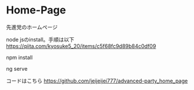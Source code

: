 # Home-Page
先進党のホームページ

node jsのinstall。手順は以下
https://qiita.com/kyosuke5_20/items/c5f68fc9d89b84c0df09

npm install

ng serve

コードはこちら
https://github.com/jeijeijei777/advanced-party_home_page
